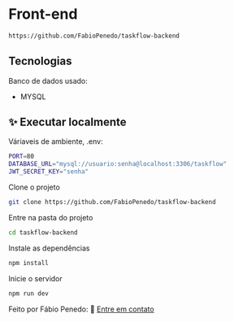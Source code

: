 # Front-end
```bash
https://github.com/FabioPenedo/taskflow-backend
```

##  Tecnologias
Banco de dados usado: 

+ MYSQL

## ✨ Executar localmente

Váriaveis de ambiente, .env:

```bash
PORT=80
DATABASE_URL="mysql://usuario:senha@localhost:3306/taskflow"
JWT_SECRET_KEY="senha"
```

Clone o projeto

```bash
git clone https://github.com/FabioPenedo/taskflow-backend
```

Entre na pasta do projeto

```bash
cd taskflow-backend
```

Instale as dependências

```bash
npm install
```

Inicie o servidor

```bash
npm run dev
```

Feito por Fábio Penedo: 👋 [Entre em contato](https://www.linkedin.com/in/fabiopenedo/)
